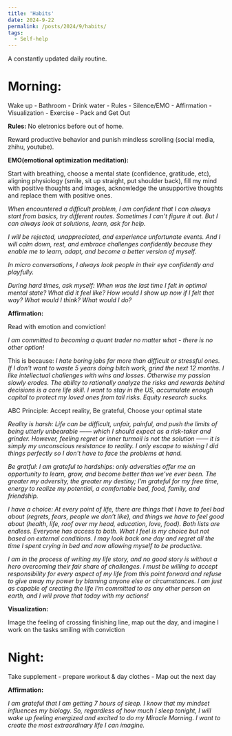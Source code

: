 ```yaml
---
title: 'Habits'
date: 2024-9-22
permalink: /posts/2024/9/habits/
tags:
  - Self-help
---
```


A constantly updated daily routine.

Morning:
===

Wake up - Bathroom - Drink water - Rules - Silence/EMO - Affirmation - Visualization - Exercise - Pack and Get Out


**Rules:**
No eletronics before out of home.

Reward productive behavior and punish mindless scrolling (social media, zhihu, youtube).


**EMO(emotional optimization meditation):**

Start with breathing, choose a mental state (confidence, gratitude, etc), aligning physiology (smile, sit up straight, put shoulder back), 
fill my mind with positive thoughts and images, acknowledge the unsupportive thoughts and replace them with positive ones.

*When encountered a difficult problem, I am confident that I can always start from basics, try different routes. Sometimes I can't figure it out. But I can always look at solutions, learn, ask for help.*

*I will be rejected, unappreciated, and experience unfortunate events. And I will calm down, rest, and embrace challenges confidently because they enable me to learn, adapt, and become a better version of myself.*

*In micro conversations, I always look people in their eye confidently and playfully.*

*During hard times, ask myself: When was the last time I felt in optimal mental state? What did it feel like? How would I show up now if I felt that way? What would I think? What would I do?*

**Affirmation:**

Read with emotion and conviction!

*I am committed to becoming a quant trader no matter what - there is no other option!*

This is because:
*I hate boring jobs far more than difficult or stressful ones. If I don't want to waste 5 years doing bitch work, grind the next 12 months.*
*I like intellectual challenges with wins and losses. Otherwise my passion slowly erodes.*
*The ability to rationally analyze the risks and rewards behind decisions is a core life skill.*
*I want to stay in the US, accumulate enough capital to protect my loved ones from tail risks.*
*Equity research sucks.*


ABC Principle: Accept reality, Be grateful, Choose your optimal state

*Reality is harsh: Life can be difficult, unfair, painful, and push the limits of being utterly unbearable —— which I should expect as a risk-taker and grinder. However, feeling regret or inner turmoil is not the solution —— it is simply my unconscious resistance to reality. I only escape to wishing I did things perfectly so I don't have to face the problems at hand.*

*Be gratful: I am grateful to hardships: only adversities offer me an opportunity to learn, grow, and become better than we’ve ever been. The greater my adversity, the greater my destiny; I’m grateful for my free time, energy to realize my potential, a comfortable bed, food, family, and friendship.* 

*I have a choice: At every point of life, there are things that I have to feel bad about (regrets, fears, people we don’t like), and things we have to feel good about (health, life, roof over my head, education, love, food). Both lists are endless. Everyone has access to both. What I feel is my choice but not based on external conditions. I may look back one day and regret all the time I spent crying in bed and now allowing myself to be productive.*

*I am in the process of writing my life story, and no good story is without a hero overcoming their fair share of challenges. I must be willing to accept responsibility for every aspect of my life from this point forward and refuse to give away my power by blaming anyone else or circumstances. I am just as capable of creating the life I’m committed to as any other person on earth, and I will prove that today with my actions!*

**Visualization:**

Image the feeling of crossing finishing line, map out the day, and imagine I work on the tasks smiling with conviction 


Night:
===

Take supplement - prepare workout & day clothes - Map out the next day

**Affirmation:**

*I am grateful that I am getting 7 hours of sleep. I know that my mindset influences my biology. So, regardless of how much I sleep tonight, I will wake up feeling energized and excited to do my Miracle Morning. I want to create the most extraordinary life I can imagine.*



